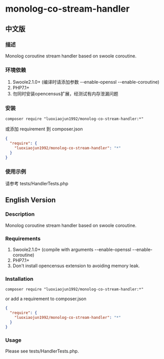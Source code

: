 # monolog-co-stream-handler

## 中文版

### 描述
Monolog coroutine stream handler based on swoole coroutine.

### 环境依赖
1. Swoole2.1.0+ (编译时请添加参数 --enable-openssl --enable-coroutine)
2. PHP7.1+
3. 勿同时安装opencensus扩展，经测试有内存泄漏问题

### 安装

```shell
composer require "luoxiaojun1992/monolog-co-stream-handler:*"
```

或添加 requirement 到 composer.json

```json
{
  "require": {
    "luoxiaojun1992/monolog-co-stream-handler": "*"
  }
}
```

### 使用示例
请参考 tests/HandlerTests.php

## English Version

### Description
Monolog coroutine stream handler based on swoole coroutine.

### Requirements
1. Swoole2.1.0+ (compile with arguments --enable-openssl --enable-coroutine)
2. PHP7.1+
3. Don't install opencensus extension to avoiding memory leak.

### Installation

```shell
composer require "luoxiaojun1992/monolog-co-stream-handler:*"
```

or add a requirement to composer.json

```json
{
  "require": {
    "luoxiaojun1992/monolog-co-stream-handler": "*"
  }
}
```

### Usage
Please see tests/HandlerTests.php.
